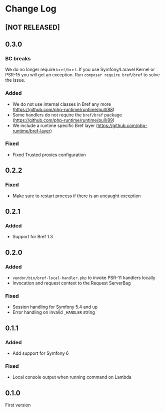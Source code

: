 # Change Log

## [NOT RELEASED]

## 0.3.0

### BC breaks

We do no longer require `bref/bref`. If you use Symfony/Laravel Kernel or PSR-15
you will get an exception. Run `composer require bref/bref` to solve the issue.

### Added

- We do not use internal classes in Bref any more (https://github.com/php-runtime/runtime/pull/88)
- Some handlers do not require the `bref/bref` package (https://github.com/php-runtime/runtime/pull/89)
- We include a runtime specific Bref layer (https://github.com/php-runtime/bref-layer)

### Fixed

- Fixed Trusted proxies configuration

## 0.2.2

### Fixed

- Make sure to restart process if there is an uncaught exception

## 0.2.1

### Added

- Support for Bref 1.3

## 0.2.0

### Added

- `vendor/bin/bref-local-handler.php` to invoke PSR-11 handlers locally
- Invocation and request context to the Request ServerBag

### Fixed

- Session handling for Symfony 5.4 and up
- Error handling on invalid `_HANDLER` string

## 0.1.1

### Added

- Add support for Symfony 6

### Fixed

- Local console output when running command on Lambda

## 0.1.0

First version
